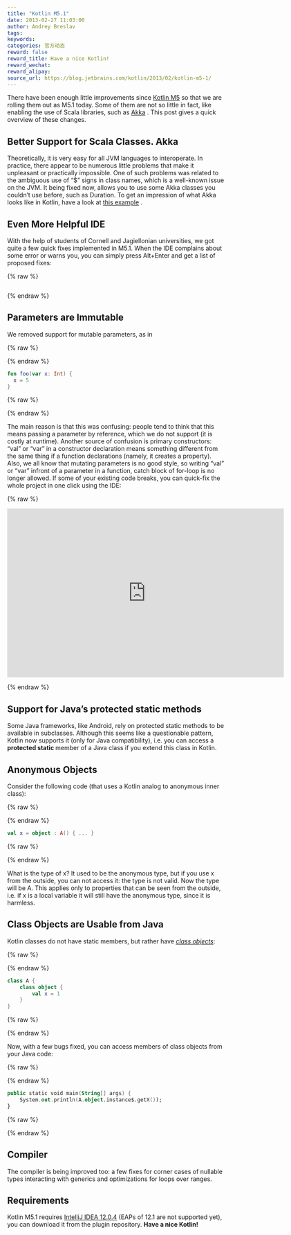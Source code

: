 ```yaml
---
title: "Kotlin M5.1"
date: 2013-02-27 11:03:00
author: Andrey Breslav
tags:
keywords:
categories: 官方动态
reward: false
reward_title: Have a nice Kotlin!
reward_wechat:
reward_alipay:
source_url: https://blog.jetbrains.com/kotlin/2013/02/kotlin-m5-1/
---
```


There have been enough little improvements since  [Kotlin M5](http://blog.jetbrains.com/kotlin/2013/02/kotlin-m5-is-out/)  so that we are rolling them out as M5.1 today. Some of them are not so little in fact, like enabling the use of Scala libraries, such as  [Akka](http://akka.io/) . This post gives a quick overview of these changes.<span id="more-971"></span>
## Better Support for Scala Classes. Akka

Theoretically, it is very easy for all JVM languages to interoperate. In practice, there appear to be numerous little problems that make it unpleasant or practically impossible.
One of such problems was related to the ambiguous use of “$” signs in class names, which is a well-known issue on the JVM. It being fixed now, allows you to use some Akka classes you couldn’t use before, such as Duration.
To get an impression of what Akka looks like in Kotlin, have a look at  [this example](https://gist.github.com/abreslav/5046126) .
## Even More Helpful IDE

With the help of students of Cornell and Jagiellonian universities, we got quite a few quick fixes implemented in M5.1. When the IDE complains about some error or warns you, you can simply press Alt+Enter and get a list of proposed fixes:

{% raw %}
<p><img alt="" class="aligncenter" data-recalc-dims="1" src="https://i2.wp.com/www.evernote.com/shard/s171/sh/b504e729-ddda-42b5-b330-e08e9ef3986c/3d16d58b507733588c1037d60d1ed0dc/res/33c7d0fd-b2e0-482a-ad71-aef35d452fb2/skitch.png?w=640&amp;ssl=1"/></p>
{% endraw %}

## Parameters are Immutable

We removed support for mutable parameters, as in

{% raw %}
<p></p>
{% endraw %}

```kotlin
fun foo(var x: Int) {
  x = 5
}
```

{% raw %}
<p></p>
{% endraw %}

The main reason is that this was confusing: people tend to think that this means passing a parameter by reference, which we do not support (it is costly at runtime). Another source of confusion is primary constructors: “val” or “var” in a constructor declaration means something different from the same thing if a function declarations (namely, it creates a property). Also, we all know that mutating parameters is no good style, so writing “val” or “var” infront of a parameter in a function, catch block of for-loop is no longer allowed.
If some of your existing code breaks, you can quick-fix the whole project in one click using the IDE:

{% raw %}
<p><span class="embed-youtube" style="text-align:center; display: block;"><iframe allowfullscreen="true" class="youtube-player" height="390" src="https://www.youtube.com/embed/JY-Vx8FjtIM?version=3&amp;rel=1&amp;fs=1&amp;autohide=2&amp;showsearch=0&amp;showinfo=1&amp;iv_load_policy=1&amp;wmode=transparent" style="border:0;" type="text/html" width="640"></iframe></span></p>
{% endraw %}

## Support for Java’s<strong> protected static </strong>methods

Some Java frameworks, like Android, rely on protected static methods to be available in subclasses. Although this seems like a questionable pattern, Kotlin now supports it (only for Java compatibility), i.e. you can access a <strong>protected static </strong>member of a Java class if you extend this class in Kotlin.
## Anonymous Objects

Consider the following code (that uses a Kotlin analog to anonymous inner class):

{% raw %}
<p></p>
{% endraw %}

```kotlin
val x = object : A() { ... }
```

{% raw %}
<p></p>
{% endraw %}

What is the type of x? It used to be the anonymous type, but if you use x from the outside, you can not access it: the type is not valid. Now the type will be A. This applies only to properties that can be seen from the outside, i.e. if x is a local variable it will still have the anonymous type, since it is harmless.
## Class Objects are Usable from Java

Kotlin classes do not have static members, but rather have <em><a href="http://confluence.jetbrains.com/display/Kotlin/Classes+and+Inheritance#ClassesandInheritance-Classobjects">class objects</a></em>:

{% raw %}
<p></p>
{% endraw %}

```kotlin
class A {
    class object {
        val x = 1
    }
}
```

{% raw %}
<p></p>
{% endraw %}

Now, with a few bugs fixed, you can access members of class objects from your Java code:

{% raw %}
<p></p>
{% endraw %}

```kotlin
public static void main(String[] args) {
    System.out.println(A.object.instance$.getX());
}
```

{% raw %}
<p></p>
{% endraw %}

## Compiler

The compiler is being improved too: a few fixes for corner cases of nullable types interacting with generics and optimizations for loops over ranges.
## Requirements

Kotlin M5.1 requires  [IntelliJ IDEA 12.0.4](http://www.jetbrains.com/idea/download/index.html)  (EAPs of 12.1 are not supported yet), you can download it from the plugin repository.
<strong>Have a nice Kotlin!</strong>
